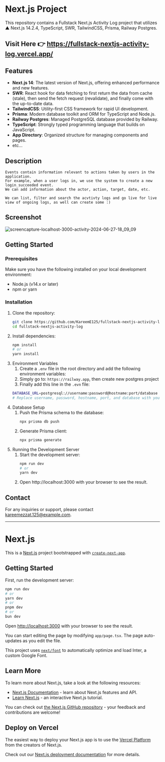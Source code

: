 # Next.js Project
This repository contains a Fullstack Next.js Activity Log project that utilizes ▲ Next.js 14.2.4, TypeScript, SWR, TailwindCSS, Prisma, Railway Postgres.

## Visit Here 👉 https://fullstack-nextjs-activity-log.vercel.app/

## Features
- **Next.js 14**: The latest version of Next.js, offering enhanced performance and new features.
- **SWR**: React hook for data fetching to first return the data from cache (stale), then send the fetch request (revalidate), and finally come with the up-to-date data.
- **TailwindCSS**: Utility-first CSS framework for rapid UI development.
- **Prisma**: Modern database toolkit and ORM for TypeScript and Node.js.
- **Railway Postgres**: Managed PostgreSQL database provided by Railway.
- **TypeScript**: Strongly typed programming language that builds on JavaScript.
- **App Directory**: Organized structure for managing components and pages.
- etc...

## Description
    Events contain information relevant to actions taken by users in the application. 
    For example, when a user logs in, we use the system to create a new login_succeeded event.
    We can add information about the actor, action, target, date, etc.

    We can list, filter and search the acvtivty logs and go live for live view of ongoing logs, as well can create some :)

## Screenshot
  ![screencapture-localhost-3000-activity-2024-06-27-18_09_09](https://github.com/KareemE125/fullstack-nextjs-activity-log/assets/61433385/ba799d11-8539-4be5-b4f0-bf4675d7b72b)


## Getting Started

### Prerequisites

Make sure you have the following installed on your local development environment:

- Node.js (v14.x or later)
- npm or yarn

### Installation

1. Clone the repository:
   ```bash
   git clone https://github.com/KareemE125/fullstack-nextjs-activity-log.git
   cd fullstack-nextjs-activity-log
   
2. Install dependencies:
    ```bash
    npm install
    # or
    yarn install

3. Environment Variables
    1. Create a `.env` file in the root directory and add the following environment variables:
    2. Simply go to: `https://railway.app`, then create new postgres project
    3. Finally add this line in the `.evn` file:
      ```bash
      DATABASE_URL=postgresql://username:password@hostname:port/database
      # Replace username, password, hostname, port, and database with your Railway PostgreSQL credentials.
  
4. Database Setup
    1. Push the Prisma schema to the database:
        ```bash
        npx prisma db push
        
    2. Generate Prisma client:
        ```bash
        npx prisma generate
5. Running the Development Server
    1. Start the development server:
        ```bash
        npm run dev
        # or
        yarn dev
    2. Open http://localhost:3000 with your browser to see the result.


## Contact
For any inquiries or support, please contact kareemezzat.125@example.com.
    

________________________________________________________________________________________________________________________________________________________________

# Next.js
This is a [Next.js](https://nextjs.org/) project bootstrapped with [`create-next-app`](https://github.com/vercel/next.js/tree/canary/packages/create-next-app).

## Getting Started

First, run the development server:

```bash
npm run dev
# or
yarn dev
# or
pnpm dev
# or
bun dev
```

Open [http://localhost:3000](http://localhost:3000) with your browser to see the result.

You can start editing the page by modifying `app/page.tsx`. The page auto-updates as you edit the file.

This project uses [`next/font`](https://nextjs.org/docs/basic-features/font-optimization) to automatically optimize and load Inter, a custom Google Font.

## Learn More

To learn more about Next.js, take a look at the following resources:

- [Next.js Documentation](https://nextjs.org/docs) - learn about Next.js features and API.
- [Learn Next.js](https://nextjs.org/learn) - an interactive Next.js tutorial.

You can check out [the Next.js GitHub repository](https://github.com/vercel/next.js/) - your feedback and contributions are welcome!

## Deploy on Vercel

The easiest way to deploy your Next.js app is to use the [Vercel Platform](https://vercel.com/new?utm_medium=default-template&filter=next.js&utm_source=create-next-app&utm_campaign=create-next-app-readme) from the creators of Next.js.

Check out our [Next.js deployment documentation](https://nextjs.org/docs/deployment) for more details.
